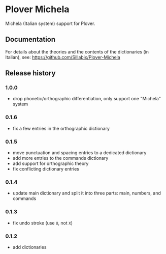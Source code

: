 # Plover Michela

Michela (Italian system) support for Plover.


## Documentation

For details about the theories and the contents of the dictionaries (in Italian), see:
https://github.com/Sillabix/Plover-Michela


## Release history

### 1.0.0

* drop phonetic/orthographic differentiation, only support one "Michela" system

### 0.1.6

* fix a few entries in the orthographic dictionary

### 0.1.5

* move punctuation and spacing entries to a dedicated dictionary
* add more entries to the commands dictionary
* add support for orthographic theory
* fix conflicting dictionary entries

### 0.1.4

* update main dictionary and split it into three parts: main, numbers, and commands

### 0.1.3

* fix undo stroke (use `U`, not `X`)

### 0.1.2

* add dictionaries
